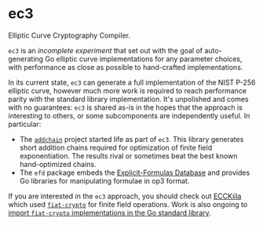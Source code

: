 # ec3

Elliptic Curve Cryptography Compiler.

`ec3` is an _incomplete experiment_ that set out with the goal of
auto-generating Go elliptic curve implementations for any parameter choices,
with performance as close as possible to hand-crafted implementations.

In its current state, `ec3` can generate a full implementation of the NIST
P-256 elliptic curve, however much more work is required to reach performance
parity with the standard library implementation. It's unpolished and comes
with no guarantees: `ec3` is shared as-is in the hopes that the approach is
interesting to others, or some subcomponents are independently useful. In
particular:

* The [`addchain`](https://github.com/mmcloughlin/addchain) project started
  life as part of `ec3`. This library generates short addition chains required
  for optimization of finite field exponentiation. The results rival or
  sometimes beat the best known hand-optimized chains.
* The `efd` package embeds the [Explicit-Formulas
  Database](https://hyperelliptic.org/EFD) and provides Go libraries for
  manipulating formulae in op3 format.

If you are interested in the `ec3` approach, you should check out
[ECCKiila](https://gitlab.com/nisec/ecckiila) which used
[`fiat-crypto`](https://github.com/mit-plv/fiat-crypto) for finite field
operations. Work is also ongoing to [import `fiat-crypto` implementations in
the Go standard library](https://golang.org/issue/40171).
